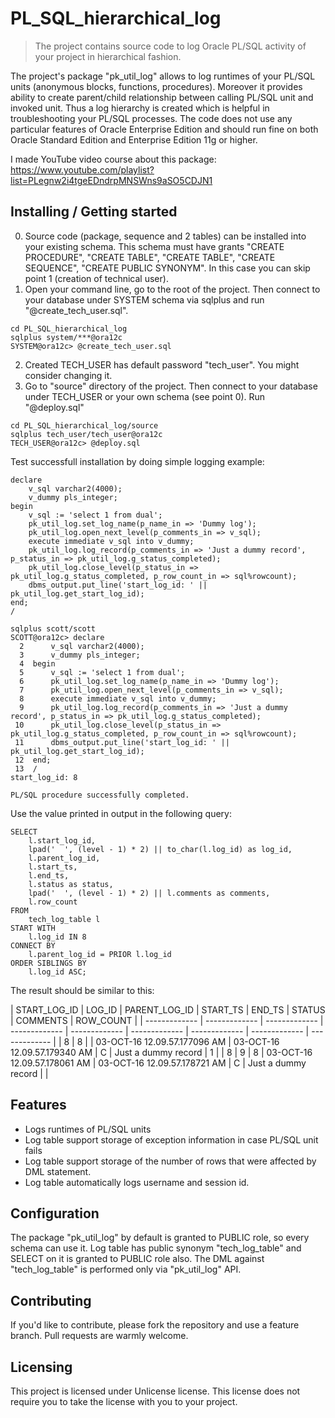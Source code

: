 # PL_SQL_hierarchical_log
> The project contains source code to log Oracle PL/SQL activity of your project in hierarchical fashion.

The project's package "pk_util_log" allows to log runtimes of your PL/SQL units (anonymous blocks, functions, procedures). Moreover it provides ability to create parent/child relationship between calling PL/SQL unit and invoked unit. Thus a log hierarchy is created which is helpful in troubleshooting your PL/SQL processes. The code does not use any particular features of Oracle Enterprise Edition and should run fine on both Oracle Standard Edition and Enterprise Edition 11g or higher.

I made YouTube video course about this package: https://www.youtube.com/playlist?list=PLegnw2i4tgeEDndrpMNSWns9aSO5CDJN1

## Installing / Getting started

0. Source code (package, sequence and 2 tables) can be installed into your existing schema. This schema must have grants "CREATE PROCEDURE", "CREATE TABLE", "CREATE TABLE", "CREATE SEQUENCE", "CREATE PUBLIC SYNONYM". In this case you can skip point 1 (creation of technical user).
1. Open your command line, go to the root of the project. Then connect to your database under SYSTEM schema via sqlplus and run "@create_tech_user.sql".
```shell
cd PL_SQL_hierarchical_log
sqlplus system/***@ora12c
SYSTEM@ora12c> @create_tech_user.sql
```
2. Created TECH_USER has default password "tech_user". You might consider changing it.
3. Go to "source" directory of the project. Then connect to your database under TECH_USER or your own schema (see point 0). Run "@deploy.sql"
```shell
cd PL_SQL_hierarchical_log/source
sqlplus tech_user/tech_user@ora12c
TECH_USER@ora12c> @deploy.sql
```

Test successfull installation by doing simple logging example:

```PLSQL
declare
    v_sql varchar2(4000);
    v_dummy pls_integer;
begin
    v_sql := 'select 1 from dual';
    pk_util_log.set_log_name(p_name_in => 'Dummy log');
    pk_util_log.open_next_level(p_comments_in => v_sql);
    execute immediate v_sql into v_dummy;
    pk_util_log.log_record(p_comments_in => 'Just a dummy record', p_status_in => pk_util_log.g_status_completed);
    pk_util_log.close_level(p_status_in => pk_util_log.g_status_completed, p_row_count_in => sql%rowcount);
    dbms_output.put_line('start_log_id: ' || pk_util_log.get_start_log_id);
end;
/
```

```shell
sqlplus scott/scott
SCOTT@ora12c> declare
  2      v_sql varchar2(4000);
  3      v_dummy pls_integer;
  4  begin
  5      v_sql := 'select 1 from dual';
  6      pk_util_log.set_log_name(p_name_in => 'Dummy log');
  7      pk_util_log.open_next_level(p_comments_in => v_sql);
  8      execute immediate v_sql into v_dummy;
  9      pk_util_log.log_record(p_comments_in => 'Just a dummy record', p_status_in => pk_util_log.g_status_completed);
 10      pk_util_log.close_level(p_status_in => pk_util_log.g_status_completed, p_row_count_in => sql%rowcount);
 11      dbms_output.put_line('start_log_id: ' || pk_util_log.get_start_log_id);
 12  end;
 13  /
start_log_id: 8

PL/SQL procedure successfully completed.
```

Use the value printed in output in the following query:

```PLSQL
SELECT    
    l.start_log_id,
	lpad('  ', (level - 1) * 2) || to_char(l.log_id) as log_id,
    l.parent_log_id,
	l.start_ts,
	l.end_ts,
	l.status as status,
	lpad('  ', (level - 1) * 2) || l.comments as comments,
    l.row_count
FROM
	tech_log_table l
START WITH
	l.log_id IN 8
CONNECT BY
	l.parent_log_id = PRIOR l.log_id
ORDER SIBLINGS BY
	l.log_id ASC;
```

The result should be similar to this:

| START_LOG_ID  | LOG_ID | PARENT_LOG_ID | START_TS | END_TS | STATUS | COMMENTS | ROW_COUNT |
| ------------- | ------------- | ------------- | ------------- | ------------- | ------------- | ------------- | ------------- | ------------- |
| 8  | 8  | | 03-OCT-16 12.09.57.177096 AM | 03-OCT-16 12.09.57.179340 AM | C | Just a dummy record | 1 |
| 8  |   9  | 8 | 03-OCT-16 12.09.57.178061 AM | 03-OCT-16 12.09.57.178721 AM | C |  Just a dummy record | |


## Features

* Logs runtimes of PL/SQL units
* Log table support storage of exception information in case PL/SQL unit fails
* Log table support storage of the number of rows that were affected by DML statement.
* Log table automatically logs username and session id.

## Configuration

The package "pk_util_log" by default is granted to PUBLIC role, so every schema can use it. Log table has public synonym "tech_log_table" and SELECT on it is granted to PUBLIC role also. The DML against "tech_log_table" is performed only via "pk_util_log" API.

## Contributing

If you'd like to contribute, please fork the repository and use a feature
branch. Pull requests are warmly welcome.

## Licensing

This project is licensed under Unlicense license. This license does not require you to take the license with you to your project.
